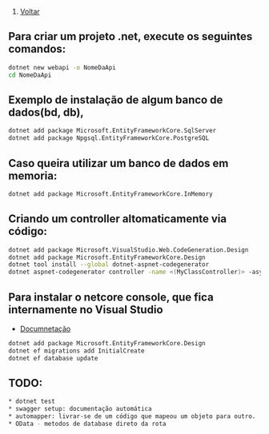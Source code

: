 1. [Voltar](../index.md)

## Para criar um projeto .net, execute os seguintes comandos:
```bash
dotnet new webapi -o NomeDaApi
cd NomeDaApi
```

## Exemplo de instalação de algum banco de dados(bd, db), 
```bash
dotnet add package Microsoft.EntityFrameworkCore.SqlServer
dotnet add package Npgsql.EntityFrameworkCore.PostgreSQL
```

## Caso queira utilizar um banco de dados em memoria:
```bash
dotnet add package Microsoft.EntityFrameworkCore.InMemory
```

## Criando um controller altomaticamente via código:
```bash
dotnet add package Microsoft.VisualStudio.Web.CodeGeneration.Design
dotnet add package Microsoft.EntityFrameworkCore.Design
dotnet tool install --global dotnet-aspnet-codegenerator
dotnet aspnet-codegenerator controller -name <(MyClassController)> -async -api -m <(MyClassItem)> -dc <(MyClassContext)> -outDir <(Controllers)>
```

## Para instalar o netcore console, que fica internamente no Visual Studio
* [Documnetação](https://docs.microsoft.com/pt-br/ef/core/get-started/?tabs=netcore-cli)

```bash
dotnet add package Microsoft.EntityFrameworkCore.Design
dotnet ef migrations add InitialCreate
dotnet ef database update
```

## TODO:
```bash
* dotnet test 
* swagger setup: documentação automática
* automapper: livrar-se de um código que mapeou um objeto para outro.
* OData - metodos de database direto da rota
```
